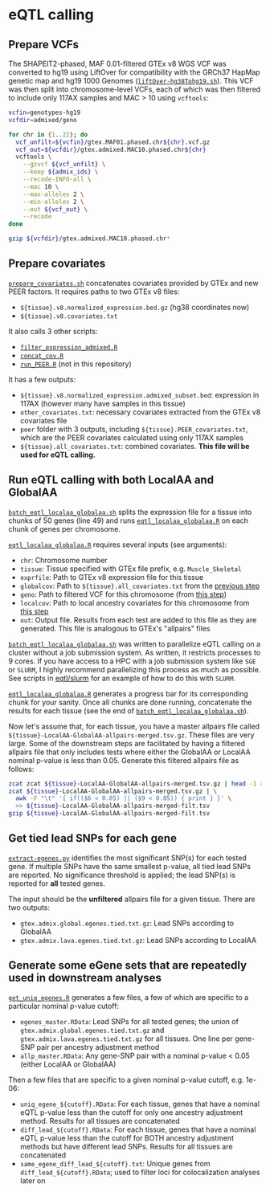 # eQTL calling

## Prepare VCFs 

The SHAPEIT2-phased, MAF 0.01-filtered GTEx v8 WGS VCF was converted to hg19 using LiftOver for compatibility with the GRCh37 HapMap genetic map and hg19 1000 Genomes ([`liftOver-hg38Tohg19.sh`](../rfmix/liftOver-hg38Tohg19.sh)). This VCF was then split into chromosome-level VCFs, each of which was then filtered to include only 117AX samples and MAC > 10 using `vcftools`:
```bash
vcfin=genotypes-hg19
vcfdir=admixed/geno

for chr in {1..22}; do
  vcf_unfilt=${vcfin}/gtex.MAF01.phased.chr${chr}.vcf.gz
  vcf_out=${vcfdir}/gtex.admixed.MAC10.phased.chr${chr}
  vcftools \
    --gzvcf ${vcf_unfilt} \
    --keep ${admix_ids} \
    --recode-INFO-all \
    --mac 10 \
    --max-alleles 2 \
    --min-alleles 2 \
    --out ${vcf_out} \
    --recode 
done

gzip ${vcfdir}/gtex.admixed.MAC10.phased.chr*
```

## Prepare covariates

[`prepare_covariates.sh`](prepare_covariates.sh) concatenates covariates provided by GTEx and new PEER factors. It requires paths to two GTEx v8 files:  
  - `${tissue}.v8.normalized_expression.bed.gz` (hg38 coordinates now)   
  - `${tissue}.v8.covariates.txt`  

It also calls 3 other scripts:  
  - [`filter_expression_admixed.R`](filter_expression_admixed.R)
  - [`concat_cov.R`](concat_cov.R)
  - [`run_PEER.R`](https://github.com/broadinstitute/gtex-pipeline/blob/master/qtl/src/run_PEER.R) (not in this repository)

It has a few outputs:  
  - `${tissue}.v8.normalized_expression.admixed_subset.bed`: expression in 117AX (however many have samples in this tissue)
  - `other_covariates.txt`: necessary covariates extracted from the GTEx v8 covariates file  
  - `peer` folder with 3 outputs, including `${tissue}.PEER_covariates.txt`, which are the PEER covariates calculated using only 117AX samples
  - `${tissue}.all_covariates.txt`: combined covariates. **This file will be used for eQTL calling.**

## Run eQTL calling with both LocalAA and GlobalAA 

[`batch_eqtl_localaa_globalaa.sh`](batch_eqtl_localaa_globalaa.sh) splits the expression file for a tissue into chunks of 50 genes (line 49) and runs [`eqtl_localaa_globalaa.R`](eqtl_localaa_globalaa.R) on each chunk of genes per chromosome.  

[`eqtl_localaa_globalaa.R`](eqtl_localaa_globalaa.R) requires several inputs (see arguments):
  - `chr`: Chromosome number
  - `tissue`: Tissue specified with GTEx file prefix, e.g. `Muscle_Skeletal` 
  - `exprfile`: Path to GTEx v8 expression file for this tissue 
  - `globalcov`: Path to `${tissue}.all_covariates.txt` from the [previous step](#prepare-covariates)
  - `geno`: Path to filtered VCF for this chromosome (from [this step](#prepare-vcfs))
  - `localcov`: Path to local ancestry covariates for this chromosome from [this step](https://github.com/nicolerg/gtex-admixture-la/tree/master/rfmix#make-master-local-ancestry-files)
  - `out`: Output file. Results from each test are added to this file as they are generated. This file is analogous to GTEx's "allpairs" files  

[`batch_eqtl_localaa_globalaa.sh`](batch_eqtl_localaa_globalaa.sh) was written to parallelize eQTL calling on a cluster without a job submission system. As written, it restricts processes to 9 cores. If you have access to a HPC with a job submission system like `SGE` or `SLURM`, I highly recommend parallelizing this process as much as possible. See scripts in [eqtl/slurm](slurm) for an example of how to do this with `SLURM`.  

[`eqtl_localaa_globalaa.R`](eqtl_localaa_globalaa.R) generates a progress bar for its corresponding chunk for your sanity. Once all chunks are done running, concatenate the results for each tissue (see the end of [`batch_eqtl_localaa_globalaa.sh`](batch_eqtl_localaa_globalaa.sh)).  

Now let's assume that, for each tissue, you have a master allpairs file called `${tissue}-LocalAA-GlobalAA-allpairs-merged.tsv.gz`. These files are very large. Some of the downstream steps are facilitated by having a filtered allpairs file that only includes tests where either the GlobalAA or LocalAA nominal p-value is less than 0.05. Generate this filtered allpairs file as follows:  
```bash
zcat zcat ${tissue}-LocalAA-GlobalAA-allpairs-merged.tsv.gz | head -1 > ${tissue}-LocalAA-GlobalAA-allpairs-merged-filt.tsv
zcat ${tissue}-LocalAA-GlobalAA-allpairs-merged.tsv.gz | \
  awk -F "\t" '{ if(($6 < 0.05) || ($9 < 0.05)) { print } }' \
  >> ${tissue}-LocalAA-GlobalAA-allpairs-merged-filt.tsv
gzip ${tissue}-LocalAA-GlobalAA-allpairs-merged-filt.tsv
```

## Get tied lead SNPs for each gene 

[`extract-egenes.py`](extract-egenes.py) identifies the most significant SNP(s) for each tested gene. If multiple SNPs have the same smallest p-value, all tied lead SNPs are reported. No significance threshold is applied; the lead SNP(s) is reported for **all** tested genes.  

The input should be the **unfiltered** allpairs file for a given tissue. There are two outputs:
  - `gtex.admix.global.egenes.tied.txt.gz`: Lead SNPs according to GlobalAA  
  - `gtex.admix.lava.egenes.tied.txt.gz`: Lead SNPs according to LocalAA  

## Generate some eGene sets that are repeatedly used in downstream analyses

[`get_uniq_egenes.R`](get_uniq_egenes.R) generates a few files, a few of which are specific to a particular nominal p-value cutoff:
  - `egenes_master.RData`: Lead SNPs for all tested genes; the union of `gtex.admix.global.egenes.tied.txt.gz` and `gtex.admix.lava.egenes.tied.txt.gz` for all tissues. One line per gene-SNP pair per ancestry adjustment method
  - `allp_master.RData`: Any gene-SNP pair with a nominal p-value < 0.05 (either LocalAA or GlobalAA)

Then a few files that are specific to a given nominal p-value cutoff, e.g. 1e-06:  
  - `uniq_egene_${cutoff}.RData`: For each tissue, genes that have a nominal eQTL p-value less than the cutoff for only one ancestry adjustment method. Results for all tissues are concatenated  
  - `diff_lead_${cutoff}.RData`: For each tissue, genes that have a nominal eQTL p-value less than the cutoff for BOTH ancestry adjustment methods but have different lead SNPs. Results for all tissues are concatenated  
  - `same_egene_diff_lead_${cutoff}.txt`: Unique genes from `diff_lead_${cutoff}.RData`; used to filter loci for colocalization analyses later on 

